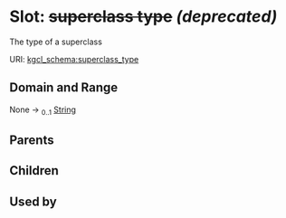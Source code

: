 
# Slot: ~~superclass type~~ _(deprecated)_


The type of a superclass

URI: [kgcl_schema:superclass_type](https://w3id.org/kgcl-schema/superclass_type)


## Domain and Range

None &#8594;  <sub>0..1</sub> [String](types/String.md)

## Parents


## Children


## Used by

